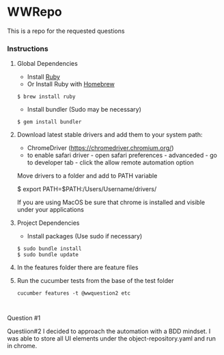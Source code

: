 # WWRepo
This is a repo for the requested questions

### Instructions

1. Global Dependencies
    * Install [Ruby](https://www.ruby-lang.org/en/documentation/installation/)
    * Or Install Ruby with [Homebrew](http://brew.sh/)
    ```
    $ brew install ruby
    ```
    * Install bundler (Sudo may be necessary)
    ```
    $ gem install bundler
    ```

2. Download latest stable drivers and add them to your system path:
	* ChromeDriver (https://chromedriver.chromium.org/)
	* to enable safari driver - open safari preferences - advanceded - go to developer tab - click the allow remote automation option
	
	Move drivers to a folder and add to PATH variable
	
	$ export PATH=$PATH:/Users/Username/drivers/
	
	If you are using MacOS be sure that chrome is installed and visible under your applications
	
	
4. Project Dependencies
	* Install packages (Use sudo if necessary)
	```
	$ sudo bundle install
	$ sudo bundle update
	```

5. In the features folder there are feature files 

6. Run the cucumber tests from the base of the test folder 
	```
	cucumber features -t @wwquestion2 etc



Question #1


Questiion#2 
I decided to approach the automation with a BDD mindset. I was able to store all UI elements under the object-repository.yaml and run in chrome.